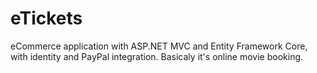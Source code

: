 # eTickets

eCommerce application with ASP.NET MVC and Entity Framework Core, with identity and
PayPal integration. Basicaly it's online movie booking.
